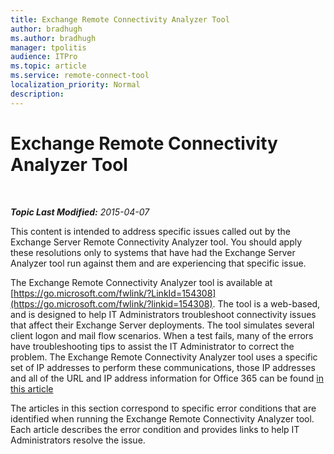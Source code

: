 ```yaml
---
title: Exchange Remote Connectivity Analyzer Tool
author: bradhugh
ms.author: bradhugh
manager: tpolitis
audience: ITPro 
ms.topic: article 
ms.service: remote-connect-tool
localization_priority: Normal
description: 
---
```


<div data-xmlns="https://www.w3.org/1999/xhtml">

<div class="topic" data-xmlns="https://www.w3.org/1999/xhtml" data-msxsl="urn:schemas-microsoft-com:xslt" data-cs="https://msdn.microsoft.com/">

<div data-asp="https://msdn2.microsoft.com/asp">

# Exchange Remote Connectivity Analyzer Tool

</div>

<div id="mainSection">

<div id="mainBody">

<span> </span>

_**Topic Last Modified:** 2015-04-07_

This content is intended to address specific issues called out by the Exchange Server Remote Connectivity Analyzer tool. You should apply these resolutions only to systems that have had the Exchange Server Analyzer tool run against them and are experiencing that specific issue.

The Exchange Remote Connectivity Analyzer tool is available at [https://go.microsoft.com/fwlink/?LinkId=154308](https://go.microsoft.com/fwlink/?linkid=154308). The tool is a web-based, and is designed to help IT Administrators troubleshoot connectivity issues that affect their Exchange Server deployments. The tool simulates several client logon and mail flow scenarios. When a test fails, many of the errors have troubleshooting tips to assist the IT Administrator to correct the problem. The Exchange Remote Connectivity Analyzer tool uses a specific set of IP addresses to perform these communications, those IP addresses and all of the URL and IP address information for Office 365 can be found [in this article](https://go.microsoft.com/fwlink/?linkid=532912)

The articles in this section correspond to specific error conditions that are identified when running the Exchange Remote Connectivity Analyzer tool. Each article describes the error condition and provides links to help IT Administrators resolve the issue.

</div>

<span> </span>

</div>

</div>

</div>

